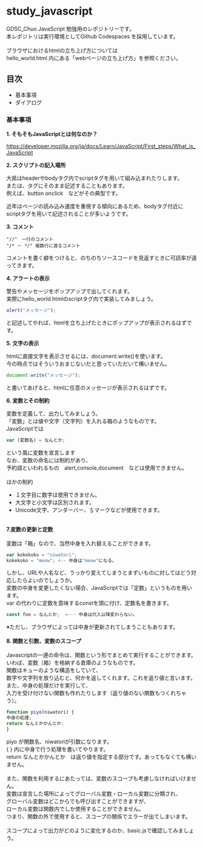 # study_javascript

GDSC_Chuo JavaScript 勉強用のレポジトリーです。<br>
本レポジトリは実行環境としてGithub Codespaces を採用しています。<br>
<br>
ブラウザにおけるhtmlの立ち上げ方については<br>
hello_world.html 内にある「webページの立ち上げ方」を参照ください。<br>

## 目次
- 基本事項
- ダイアログ

### 基本事項

<strong>1. そもそもJavaScriptとは何なのか？</strong><br>

https://developer.mozilla.org/ja/docs/Learn/JavaScript/First_steps/What_is_JavaScript

<strong>2. スクリプトの記入場所</strong><br>

大抵はheaderやbodyタグ内でscriptタグを用いて組み込まれたりします。<br>
または、タグにそのまま記述することもあります。<br>
例えば、button onclick　などがその典型です。<br>

近年はページの読み込み速度を重視する傾向にあるため、bodyタグ付近にscriptタグを用いて記述されることが多いようです。<br>

<strong>3. コメント</strong><br>

```
"//"　一行のコメント 
"/* － */" 複数行に渡るコメント 
```

コメントを書く癖をつけると、のちのちソースコードを見返すときに可読率が違ってきます。<br>

<strong>4. アラートの表示</strong><br>

警告やメッセージをポップアップで出してくれます。<br>
実際にhello_world.htmlのscriptタグ内で実装してみましょう。<br>

```javascript
alert("メッセージ"); 
```

と記述してやれば、htmlを立ち上げたときにポップアップが表示されるはずです。<br>

<strong>5. 文字の表示</strong><br>
  
htmlに直接文字を表示させるには、document.write()を使います。<br>
今の時点ではそういうおまじないだと思っていただいて構いません。<br>

```javascript
document.write("メッセージ");
```

と書いてあげると、htmlに任意のメッセージが表示されるはずです。<br>
 
<strong>6. 変数とその制約</strong><br>

変数を定義して、出力してみましょう。<br>
「変数」とは値や文字（文字列）を入れる箱のようなものです。<br>
JavaScriptでは<br>

```javascript
var (変数名) = なんとか;
```

という風に変数を宣言します<br>
なお、変数の命名には制約があり、<br>
予約語といわれるもの　alert,console,document　などは使用できません。<br>
<br>
ほかの制約<br>
- １文字目に数字は使用できません。
- 大文字と小文字は区別されます。
- Unicode文字、アンダーバー、＄マークなどが使用できます。
<br>
<strong>7.変数の更新と定数</strong><br>
<br>
変数は「箱」なので、当然中身を入れ替えることができます。<br>

```javascript
var kokekoko = "niwatori";
kokekoko = "meow"; <-- 中身は"meow"になる。
```

しかし、URLや人名など、うっかり変えてしまうとまずいものに対してはどう対応したらよいのでしょうか。<br>
変数の中身を変更したくない場合、JavaScriptでは「定数」というものを用います。<br>
var の代わりに定数を意味するconstを頭に付け、定数名を書きます。<br>

```javascript
const foo = なんとか;  <--- 中身は代入以降変わらない。
```

※ただし、ブラウザによっては中身が更新されてしまうこともあります。<br>
<br>
<strong>8. 関数と引数、変数のスコープ</strong><br>
<br>
Javascriptの一連の命令は、関数という形でまとめて実行することができます。<br>
いわば、変数（箱）を格納する倉庫のようなものです。<br>
関数はキューのような構造をしていて、<br>
数字や文字列を放り込むと、何かを返してくれます。これを返り値と言います。<br>
また、中身の処理だけを実行して、<br>
入力を受け付けない関数も作れたりします（返り値のない関数もつくれちゃう）。<br>

```javascript
function piyo(niwatori) {
中身の処理;
return なんとかかんとか;
}
```

piyo が関数名、niwatoriが引数になります。<br>
{ } 内に中身で行う処理を書いてやります。<br>
return なんとかかんとか　は返り値を指定する部分です。あってもなくても構いません。<br>
<br>
また、関数を利用するにあたっては、変数のスコープも考慮しなければいけません。<br>
変数は宣言した場所によってグローバル変数・ローカル変数に分類され、<br>
グローバル変数はどこからでも呼び出すことができますが、<br>
ローカル変数は関数内でしか使用することができません。<br>
つまり、関数の外で使用すると、スコープの関係でエラーが出てしまいます。<br>
<br>
スコープによって出力がどのように変化するのか、basic.jsで確認してみましょう。<br>

